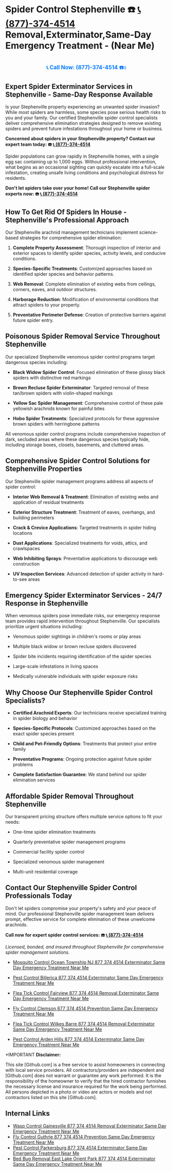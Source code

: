 # Spider Control Stephenville ☎️ [📞 (877)-374-4514](https://pest-control-4514.netlify.app) Removal,Exterminator,Same-Day Emergency Treatment - (Near Me)
# 

<p align="center" style="font-size: 1.2em; font-weight: bold; margin: 20px 0;">
  <a href="https://pest-control-4514.netlify.app" target="_blank" style="color: #007BFF; text-decoration: none;">📞 Call Now: (877)-374-4514 ☎️💧</a>
</p>

## Expert Spider Exterminator Services in Stephenville - Same-Day Response Available

Is your Stephenville property experiencing an unwanted spider invasion? While most spiders are harmless, some species pose serious health risks to you and your family. Our certified Stephenville spider control specialists deliver comprehensive elimination strategies designed to remove existing spiders and prevent future infestations throughout your home or business.

**Concerned about spiders in your Stephenville property? Contact our expert team today: ☎️ [📞 (877)-374-4514](https://pest-control-4514.netlify.app)**

Spider populations can grow rapidly in Stephenville homes, with a single egg sac containing up to 1,000 eggs. Without professional intervention, what begins as an occasional sighting can quickly escalate into a full-scale infestation, creating unsafe living conditions and psychological distress for residents.

**Don't let spiders take over your home! Call our Stephenville spider experts now: ☎️ [📞 (877)-374-4514](https://pest-control-4514.netlify.app)**

## How To Get Rid Of Spiders In House - Stephenville's Professional Approach

Our Stephenville arachnid management technicians implement science-based strategies for comprehensive spider elimination:

1. **Complete Property Assessment**: Thorough inspection of interior and exterior spaces to identify spider species, activity levels, and conducive conditions.

2. **Species-Specific Treatments**: Customized approaches based on identified spider species and behavior patterns.

3. **Web Removal**: Complete elimination of existing webs from ceilings, corners, eaves, and outdoor structures.

4. **Harborage Reduction**: Modification of environmental conditions that attract spiders to your property.

5. **Preventative Perimeter Defense**: Creation of protective barriers against future spider entry.

## Poisonous Spider Removal Service Throughout Stephenville

Our specialized Stephenville venomous spider control programs target dangerous species including:

- **Black Widow Spider Control**: Focused elimination of these glossy black spiders with distinctive red markings

- **Brown Recluse Spider Exterminator**: Targeted removal of these tan/brown spiders with violin-shaped markings

- **Yellow Sac Spider Management**: Comprehensive control of these pale yellowish arachnids known for painful bites

- **Hobo Spider Treatments**: Specialized protocols for these aggressive brown spiders with herringbone patterns

All venomous spider control programs include comprehensive inspection of dark, secluded areas where these dangerous species typically hide, including storage boxes, closets, basements, and cluttered areas.

## Comprehensive Spider Control Solutions for Stephenville Properties

Our Stephenville spider management programs address all aspects of spider control:

- **Interior Web Removal & Treatment**: Elimination of existing webs and application of residual treatments

- **Exterior Structure Treatment**: Treatment of eaves, overhangs, and building perimeters

- **Crack & Crevice Applications**: Targeted treatments in spider hiding locations

- **Dust Applications**: Specialized treatments for voids, attics, and crawlspaces

- **Web Inhibiting Sprays**: Preventative applications to discourage web construction

- **UV Inspection Services**: Advanced detection of spider activity in hard-to-see areas

## Emergency Spider Exterminator Services - 24/7 Response in Stephenville

When venomous spiders pose immediate risks, our emergency response team provides rapid intervention throughout Stephenville. Our specialists prioritize urgent situations including:

- Venomous spider sightings in children's rooms or play areas

- Multiple black widow or brown recluse spiders discovered

- Spider bite incidents requiring identification of the spider species

- Large-scale infestations in living spaces

- Medically vulnerable individuals with spider exposure risks

## Why Choose Our Stephenville Spider Control Specialists?

- **Certified Arachnid Experts**: Our technicians receive specialized training in spider biology and behavior

- **Species-Specific Protocols**: Customized approaches based on the exact spider species present

- **Child and Pet-Friendly Options**: Treatments that protect your entire family

- **Preventative Programs**: Ongoing protection against future spider problems

- **Complete Satisfaction Guarantee**: We stand behind our spider elimination services

## Affordable Spider Removal Throughout Stephenville

Our transparent pricing structure offers multiple service options to fit your needs:

- One-time spider elimination treatments

- Quarterly preventative spider management programs

- Commercial facility spider control

- Specialized venomous spider management

- Multi-unit residential coverage

## Contact Our Stephenville Spider Control Professionals Today

Don't let spiders compromise your property's safety and your peace of mind. Our professional Stephenville spider management team delivers prompt, effective service for complete elimination of these unwelcome arachnids.

**Call now for expert spider control services: ☎️ [📞 (877)-374-4514](https://pest-control-4514.netlify.app)**

*Licensed, bonded, and insured throughout Stephenville for comprehensive spider management solutions.*


- [Mosquito Control Ocean Township NJ 877 374 4514 Exterminator Same Day Emergency Treatment Near Me](https://github.com/allyoucaneatsushiin/pest-control/blob/main/Mosquito-Control-Ocean-Township-NJ-877-374-4514-Exterminator-Same-Day-Emergency-Treatment-Near-Me.md)
- [Pest Control Billerica 877 374 4514 Exterminator Same Day Emergency Treatment Near Me](https://github.com/allyoucaneatsushiin/pest-control/blob/main/Pest-Control-Billerica-877-374-4514-Exterminator-Same-Day-Emergency-Treatment-Near-Me.md)
- [Flea Tick Control Fairview 877 374 4514 Removal Exterminator Same Day Emergency Treatment Near Me](https://github.com/allyoucaneatsushiin/pest-control/blob/main/Flea-Tick-Control-Fairview-877-374-4514-Removal-Exterminator-Same-Day-Emergency-Treatment-Near-Me.md)


- [Fly Control Clemson 877 374 4514 Prevention Same Day Emergency Treatment Near Me](https://github.com/allyoucaneatsushiin/pest-control/blob/main/Fly-Control-Clemson-877-374-4514-Prevention-Same-Day-Emergency-Treatment-Near-Me.md)
- [Flea Tick Control Wilkes Barre 877 374 4514 Removal Exterminator Same Day Emergency Treatment Near Me](https://github.com/allyoucaneatsushiin/pest-control/blob/main/Flea-Tick-Control-Wilkes-Barre-877-374-4514-Removal-Exterminator-Same-Day-Emergency-Treatment-Near-Me.md)
- [Pest Control Arden Hills 877 374 4514 Exterminator Same Day Emergency Treatment Near Me](https://github.com/allyoucaneatsushiin/pest-control/blob/main/Pest-Control-Arden-Hills-877-374-4514-Exterminator-Same-Day-Emergency-Treatment-Near-Me.md)


*IMPORTANT **Disclaimer:**  

This site [Github.com] is a free service to assist homeowners in connecting with local service providers. All contractors/providers are independent and [Github.com] does not warrant or guarantee any work performed. It is the responsibility of the homeowner to verify that the hired contractor furnishes the necessary license and insurance required for the work being performed. All persons depicted in a photo or video are actors or models and not contractors listed on this site [Github.com].


## Internal Links
- [Wasp Control Gainesville 877 374 4514 Removal Exterminator Same Day Emergency Treatment Near Me](https://github.com/allyoucaneatsushiin/pest-control/blob/main/Wasp-Control-Gainesville-877-374-4514-Removal-Exterminator-Same-Day-Emergency-Treatment-Near-Me.md)
- [Fly Control Guthrie 877 374 4514 Prevention Same Day Emergency Treatment Near Me](https://github.com/allyoucaneatsushiin/pest-control/blob/main/Fly-Control-Guthrie-877-374-4514-Prevention-Same-Day-Emergency-Treatment-Near-Me.md)
- [Pest Control Parkersburg 877 374 4514 Exterminator Same Day Emergency Treatment Near Me](https://github.com/allyoucaneatsushiin/pest-control/blob/main/Pest-Control-Parkersburg-877-374-4514-Exterminator-Same-Day-Emergency-Treatment-Near-Me.md)
- [Bed Bug Removal East Lake Orient Park 877 374 4514 Exterminator Same Day Emergency Treatment Near Me](https://github.com/allyoucaneatsushiin/pest-control/blob/main/Bed-Bug-Removal-East-Lake-Orient-Park-877-374-4514-Exterminator-Same-Day-Emergency-Treatment-Near-Me.md)
